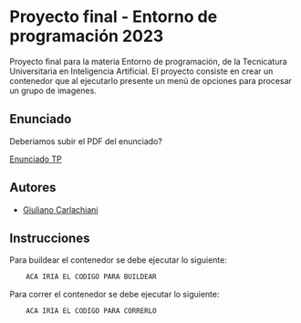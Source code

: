 
# Proyecto final - Entorno de programación 2023

Proyecto final para la materia Entorno de programación, de la Tecnicatura Universitaria en Inteligencia Artificial. El proyecto consiste en crear un contenedor que al ejecutarlo presente un menú de opciones para procesar un grupo de imagenes.

## Enunciado
Deberiamos subir el PDF del enunciado?

[Enunciado TP](https://link)


## Autores

- [Giuliano Carlachiani](https://github.com/giuliano2505/)


## Instrucciones

Para buildear el contenedor se debe ejecutar lo siguiente:

```bash
    ACA IRIA EL CODIGO PARA BUILDEAR
```
    

Para correr el contenedor se debe ejecutar lo siguiente:

```bash
    ACA IRIA EL CODIGO PARA CORRERLO
```
